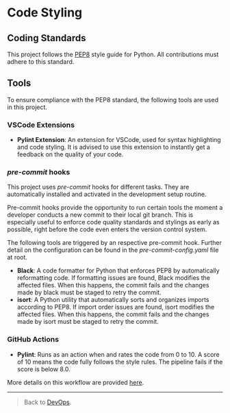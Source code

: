 # Code Styling

## Coding Standards
This project follows the [PEP8](https://peps.python.org/pep-0008/) style guide for Python. All contributions must adhere to this standard.

## Tools
To ensure compliance with the PEP8 standard, the following tools are used in this project.

### VSCode Extensions

- **Pylint Extension**: An extension for VSCode, used for syntax highlighting and code styling. It is advised to use this extension to instantly get a feedback on the quality of your code.

### _pre-commit_ hooks

This project uses _pre-commit_ hooks for different tasks. They are automatically installed and activated in the development setup routine.

Pre-commit hooks provide the opportunity to run certain tools the moment a developer conducts a new commit to their local git branch. This is especially useful to enforce code quality standards and stylings as early as possible, right before the code even enters the version control system.

The following tools are triggered by an respective pre-commit hook. Further detail on the configuration can be found in the _pre-commit-config.yaml_ file at root.

- **Black**: A code formatter for Python that enforces PEP8 by automatically reformatting code. If formatting issues are found, Black modifies the affected files.
When this happens, the commit fails and the changes made by black must be staged to retry the commit.
- **isort**: A Python utility that automatically sorts and organizes imports according to PEP8. If import order issues are found, isort modifies the affected files.
When this happens, the commit fails and the changes made by isort must be staged to retry the commit.

### GitHub Actions
- **Pylint**: Runs as an action when and rates the code from 0 to 10. A score of 10 means the code fully follows the style rules. The pipeline fails if the score is below 8.0.

More details on this workflow are provided [here](./GITHUB_ACTIONS.md).

---

> Back to [DevOps](./_DEV_OPS.md).